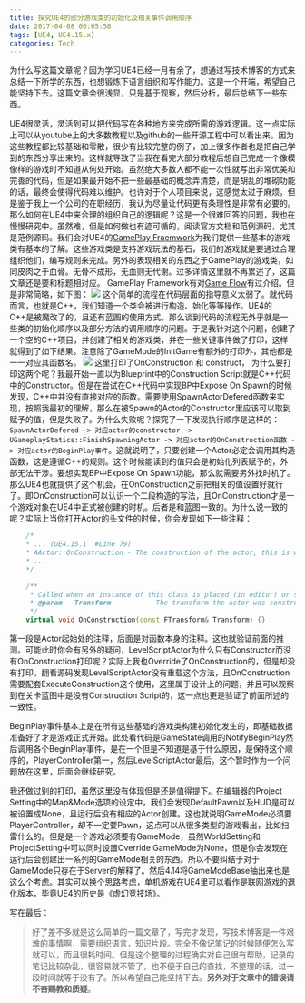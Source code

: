 ```yaml
---
title: 探究UE4的部分游戏类的初始化及相关事件调用顺序
date: 2017-04-08 00:05:58
tags: [UE4, UE4.15.x]
categories: Tech
---
```

为什么写这篇文章呢？因为学习UE4已经一月有余了，想通过写技术博客的方式来总结一下所学的东西，也想锻炼下语言组织和写作能力。这是一个开端，希望自己能坚持下去。这篇文章会很浅显，只是基于观察，然后分析，最后总结下一些东西。
<!-- more -->   

UE4很灵活，灵活到可以把代码写在各种地方来完成所需的游戏逻辑。这一点实际上可以从youtube上的大多数教程以及github的一些开源工程中可以看出来。因为这些教程都比较基础和零散，很少有比较完整的例子，加上很多作者也是把自己学到的东西分享出来的。这样就导致了当我在看完大部分教程后想自己完成一个像模像样的游戏时不知道从何处开始。虽然绝大多数人都不能一次性就写出非常优美和完善的代码，但是如果最开始不把一些最基础的概念弄清楚，而是胡乱的堆砌功能的话，最终会使得代码难以维护。也许对于个人项目来说，这感觉太过于麻烦。但是鉴于我上一个公司的在职经历，我认为尽量让代码更有条理性是非常有必要的。
那么如何在UE4中来合理的组织自己的逻辑呢？这是一个很难回答的问题，我也在慢慢研究中。虽然难，但是如何做也有迹可循的，阅读官方文档和范例源码，尤其是范例源码。我们会对UE4的[GamePlay Fraemwork](https://docs.unrealengine.com/latest/INT/Gameplay/Framework/index.html)为我们提供一些基本的游戏类有基本的了解。这些游戏类是支持游戏玩法的基石，我们的游戏就是要通过合理组织他们，编写规则来完成。另外的表现相关的东西之于GamePlay的游戏类，如同皮肉之于血骨。无骨不成形，无血则无代谢。过多详情这里就不再累述了，这篇文章还是要和标题相对应。
GamePlay Framework有对[Game Flow](https://docs.unrealengine.com/latest/INT/Gameplay/Framework/GameFlow/index.html)有过介绍。但是非常简略，如下图：
![](官方的流程.png)
这个简单的流程在代码层面的指导意义太弱了。就代码而言，也就是C++，我们知道一个类会被进行构造、始化等等操作。UE4的C++是被魔改了的，且还有蓝图的使用方式。那么谈到代码的流程无外乎就是一些类的初始化顺序以及部分方法的调用顺序的问题。于是我针对这个问题，创建了一个空的C++项目，并创建了相关的游戏类，并在一些关键事件做了打印，这样就得到了如下结果。注意除了GameMode的InitGame有额外的打印外，其他都是一一对应其函数名。
![](部分对象的构造及运行顺序.png)
这里打印了OnConstruction 和 construct， 为什么要打印这两个呢？我最开始一直以为Blueprint中的Construction Script就是C++代码中的Constructor。但是在尝试在C++代码中实现BP中Expose On Spawn的时候发现，C++中并没有直接对应的函数。需要使用SpawnActorDefered函数来实现，按照我最初的理解，那么在被Spawn的Actor的Constructor里应该可以取到赋予的值，但是失败了。为什么失败呢？探究了一下发现执行顺序是这样的：`SpawnActorDefered -> 对应actor的constructor -> UGameplayStatics::FinishSpawningActor -> 对应actor的OnConstruction函数 -> 对应actor的BeginPlay事件`。这就说明了，只要创建一个Actor必定会调用其构造函数，这是遵循C++的规则。这个时候能读到的值只会是初始化列表赋予的，外部无法干涉。要想实现BP中Expose On Spawn功能，那么就需要另外找时机了。那么UE4也就提供了这个机会，在OnConstruction之前把相关的值设置好就行了。即OnConstruction可以认识一个二段构造的写法，且OnConstruction才是一个游戏对象在UE4中正式被创建的时机。后者是和蓝图一致的。为什么说一致的呢？实际上当你打开Actor的头文件的时候，你会发现如下一些注释：
```cpp
	/*
    * ... (UE4.15.1  #Line 79)
    * AActor::OnConstruction - The construction of the actor, this is where Blueprint actors have their components created and blueprint variables are initialized
    * ...
    */

    /**
	 * Called when an instance of this class is placed (in editor) or spawned.
	 * @param	Transform			The transform the actor was constructed at.
	 */
	virtual void OnConstruction(const FTransform& Transform) {}
```
第一段是Actor起始处的注释，后面是对函数本身的注释。这也就验证前面的推测。可能此时你会有另外的疑问，LevelScriptActor为什么只有Constructor而没有OnConstruction打印呢？实际上我也Override了OnConstruction的，但是却没有打印。翻看源码发现LevelScriptActor没有重载这个方法，且OnConstruction需要配套ExecuteConstruction这个使用，这里属于设计上的问题，并且可以观察到在关卡蓝图中是没有Construction Script的，这一点也更是验证了前面所述的一致性。

BeginPlay事件基本上是在所有这些基础的游戏类构建初始化发生的，即基础数据准备好了才是游戏正式开始。此处看代码是GameState调用的NotifyBeginPlay然后调用各个BeginPlay事件，是在一个但是不知道是基于什么原因，是保持这个顺序的，PlayerController第一，然后LevelScriptActor最后。这个暂时作为一个问题放在这里，后面会继续研究。

我还做过别的打印，虽然这里没有体现但是还是值得提下。在编辑器的Project Setting中的Map&Mode选项的设定中，我们会发现DefaultPawn以及HUD是可以被设置成None，且运行后没有相应的Actor创建。这也就说明GameMode必须要PlayerController，却不一定要Pawn，这点可以从很多类型的游戏看出，比如扫雷什么的。但是是一个游戏必须要有GameMode，虽然WorldSetting和ProjectSetting中可以同时设置Override GameMode为None，但是你会发现在运行后会创建出一系列的GameMode相关的东西。所以不要纠结于对于GameMode只存在于Server的解释了。然后4.14将GameModeBase抽出来也是这么个考虑。其实可以换个思路考虑，单机游戏在UE4里可以看作是联网游戏的退化版本，毕竟UE4的历史是《虚幻竞技场》。

写在最后：
> 好了差不多就是这么简单的一篇文章了，写完才发现，写技术博客是一件艰难的事情啊，需要组织语言，知识片段。完全不像记笔记的时候随便怎么写就可以，而且很耗时间。但是这个整理的过程确实对自己很有帮助，记录的笔记比较杂乱，很容易就不管了，也不便于自己的查找，不整理的话，过一段时间就等于没有了。所以希望自己能坚持下去。**另外对于文章中的错误请不吝赐教和质疑**。